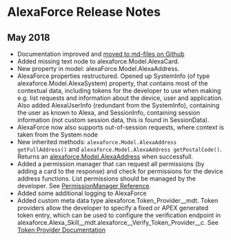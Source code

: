 # AlexaForce Release Notes #

## May 2018 ##
* Documentation improved and [moved to md-files on Github](README.md)
* Added missing text node to alexaforce.Model.AlexaCard.
* New property in model: alexaForce.Model.AlexaAddress.
* AlexaForce properties restructured. Opened up SystemInfo (of type alexaforce.Model.AlexaSystem) property, that contains most of the contextual data, including tokens for the developer to use when making e.g. list requests and information about the device, user and application. Also added AlexaUserInfo (redundant from the SystemInfo), containing the user as known to Alexa, and SessionInfo, containing session information (not custom session data, this is found in SessionData).
* AlexaForce now also supports out-of-session requests, where context is taken from the System node
* New inherited methods: ``` alexaforce.Model.AlexaAddress getFullAddress() ``` and ``` alexaforce.Model.AlexaAddress getPostalCode() ```. Returns an [alexaforce.Model.AlexaAddress](Model/AlexaAddress.md) when successfull.
* Added a permission manager that can request all permissions (by adding a card to the response) and check for permissions for the device address functions. List permissions should be managed by the developer. See [PermissionManager Reference](../Permissions.md).
* Added some additional logging to AlexaForce
* Added custom meta data type alexaforce.Token_Provider__mdt. Token providers allow the developer to specify a fixed or APEX generated token entry, which can be used to configure the verification endpoint in alexaforce.Alexa_Skill__mdt.alexaforce__Verify_Token_Provider__c. See [Token Provider Documentation](TokenGenerator.md)
